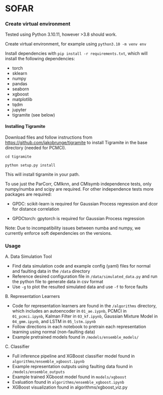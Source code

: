# SOFAR

### Create virtual environment

Tested using Python 3.10.11, however >3.8 should work. 

Create virtual environment, for example using `python3.10 -m venv env`

Install dependencies with `pip install -r requirements.txt`, which will install the following dependencies:
* torch
* sklearn
* numpy
* pandas
* seaborn
* xgboost
* matplotlib
* tqdm
* jupyter
* tigramite (see below)

#### Installing Tigramite

Download files and follow instructions from https://github.com/jakobrunge/tigramite to install Tigramite in the base directory (needed for PCMCI).

`cd tigramite`

`python setup.py install`

This will install tigramite in your path.

To use just the ParCorr, CMIknn, and CMIsymb independence tests, only numpy/numba and scipy are required. For other independence tests more packages are required:

- GPDC: scikit-learn is required for Gaussian Process regression and dcor for distance correlation

- GPDCtorch: gpytorch is required for Gaussian Process regression

Note: Due to incompatibility issues between numba and numpy, we currently enforce soft dependencies on the versions.

### Usage

A. Data Simulation Tool
* Find data simulation code and example config (yaml) files for normal and faulting data in the `/data` directory
* Reference desired configuration file in `/data/simulated_data.py` and run the python file to generate data in csv format
* Use `-g` to plot the resulted simulated data and use `-f` to force faults

B. Representation Learners
* Code for representation learners are found in the `/algorithms` directory, which includes an autoencoder in `01_ae.iypnb`, PCMCI in `01_pcmci.ipynb`, Kalman Filter in `03_kf.ipynb`, Gaussian Mixture Model in `04_gmm.ipynb`, and LSTM in `05_lstm.ipynb`
* Follow directions in each notebook to pretrain each representation learning using normal (non-faulting data)
* Example pretrained models found in `/models/ensemble_models/`

C. Classifier
* Full inference pipeline and XGBoost classifier model found in `algorithms/ensemble_xgboost.ipynb`
* Example representation outputs using faulting data found in `/models/ensemble_outputs`
* Example trained XGboost model found in `models/xgboost`
* Evaluation found in `algorithms/ensemble_xgboost.ipynb`
* XGBoost visualization found in algorithms/xgboost_viz.py
